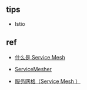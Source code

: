 
## tips
+ Istio

## ref
+ [什么是 Service Mesh](https://zhuanlan.zhihu.com/p/61901608)

+ [ServiceMesher](https://www.servicemesher.com/)
+ [服务网格（Service Mesh ）](https://jimmysong.io/kubernetes-handbook/usecases/service-mesh.html)